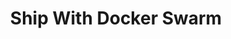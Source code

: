 ---
  title: "Ship With Docker Swarm"
  description: "A step-by-step guide to shipping your application on Replicated using Docker Swarm."
  level: "replicatedDockerSwarm"
  index: false
  chapters:
    - title: "Why Replicated and Docker Swarm?"
      description: "Why it makes sense to ship Replicated with your Docker Swarm application"
      slug: "why-replicated-and-swarm"
    - title: "Using a Development Environment Compose"
      description: "Guide to starting with a docker-compose.yml from a development environment"
      slug: "using-developer-compose"
    - title: "Managing Customer Installations"
      description: "A guide to installing Replicated with Docker Swarm for your customers"
      slug: "installing"
---